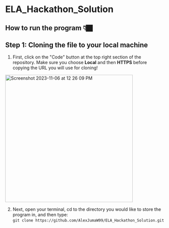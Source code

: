 # ELA_Hackathon_Solution
## How to run the program 👇🏿

## Step 1: Cloning the file to your local machine
1. First, click on the "Code" button at the top right section of the repository.
Make sure you choose **Local** and then **HTTPS** before copying the URL you will use for cloning!


<img width="404" alt="Screenshot 2023-11-06 at 12 26 09 PM" src="https://github.com/AlexJumaW99/ELA_Hackathon_Solution/assets/50864725/c463f36e-e569-4b90-8818-81b1bc60aa75">


2. Next, open your terminal, cd to the directory you would like to store the program in, and then type: <br>
``` git clone https://github.com/AlexJumaW99/ELA_Hackathon_Solution.git ```
